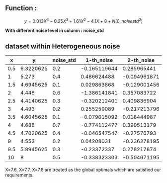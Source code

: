 
## Function :

```math
y=0.013X^4-0.25X^3+1.61X^2-4.1X+8+ N(0,noisestd ^2)
```


**With different noise level in column : noise_std** 


## dataset within Heterogeneous noise 


x|	y|	noise_std |	1-th_noise |2-th_noise|	3-th_noise|	4-th_noise|	5-th_noise	|1-th_obs.|	2-th_obs.|	3-th_obs.|	4-th_obs.|	5-th_obs.
---|---|---|---|---|---|---|---|---|---|---|---|---
0.5	|6.3220625|	0.2	|-0.165119644|	0.285965441|	-0.442186665|	0.20049732|	0.425637368|	6.156942856	|6.608027941|	5.879875835|	6.52255982|	6.747699868
1	|5.273|	0.4|	0.486624488	|-0.094961871|	0.486796118	|-0.376183507|	0.490679946	|5.759624488|	5.178038129	|5.759796118|	4.896816493|	5.763679946
1.5|	4.6945625|	0.1|	0.029863868|	-0.129001456|	-0.124906646|	-0.049279715|	-0.082795497|	4.724426368	|4.565561044|	4.569655854|	4.645282785	|4.611767003|
2|	4.448|	0.6|	-1.386141841|	0.357083722|	0.706751391|	0.065721432	|0.294651644|	3.061858159	|4.805083722|	5.154751391|	4.513721432	|4.742651644
2.5	|4.4140625|	0.3|	-0.320212401|	0.409836904|	-0.262417629|	0.362480056	|0.004411667|	4.093850099|	4.823899404	|4.151644871|	4.776542556|4.418474167
3|	4.493|	0.2|	0.255259089|	-0.217213796|	0.498677711	|0.039066368|	0.290892288	|4.748259089|	4.275786204|	4.991677711|	4.532066368|	4.783892288
3.5	|4.6045625|	0.1	|-0.079015092|	0.018444987	|0.112075958|	-0.107661057|	0.08129106|	4.525547408	|4.623007487|	4.716638458|	4.496901443	|4.68585356
4|	4.688|	0.7	|-0.774112477|	0.390513179|	-0.012240063|	0.004483486|	0.052473704|	3.913887523|	5.078513179|	4.675759937	|4.692483486|	4.740473704
4.5	|4.7020625	|0.4|	-0.046547547|	-0.27576793	|0.32028055|	-0.11913196	|0.3133893	|4.655514953|	4.42629457|	5.02234305|	4.58293054|	5.0154518
9|	4.553|	0.2	|0.04208031|	-0.236278195|	0.001221605|	-0.094312932|	-0.205304048|	4.59508031|	4.316721805	|4.554221605|	4.458687068|	4.347695952
9.5|	5.8945625|	0.3|	-0.23372337|	0.278217874	|-0.097268407|	0.295419021|-0.003822753|	5.66083913	|6.172780374|	5.797294093|	6.189981521	|5.890739747
10|	8|	0.5	|-0.338323303|	-0.504671195|	0.107211371|	-0.05818045|	-0.255611716|	7.661676697	|7.495328805|	8.107211371	|7.94181955|	7.744388284


X=7.6, X=7.7, X=7.8 are treated as the global optimals which are satisfied our requirements.